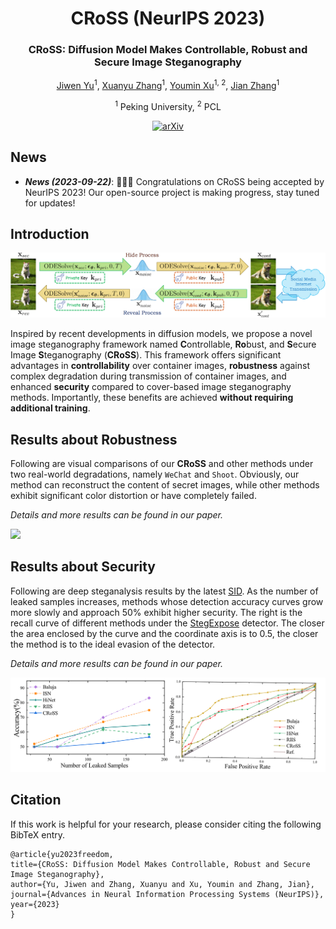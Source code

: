 <div align="center">
<h1>CRoSS (NeurIPS 2023)</h1>
<h3>CRoSS: Diffusion Model Makes Controllable, Robust and Secure Image Steganography</h3>

[Jiwen Yu](https://vvictoryuki.github.io/website/)<sup>1</sup>, [Xuanyu Zhang](https://villa.jianzhang.tech/people/xuanyu-zhang-%E5%BC%A0%E8%BD%A9%E5%AE%87/)<sup>1</sup>, [Youmin Xu](https://zirconium2159.github.io/)<sup>1, 2</sup>, [Jian Zhang](https://jianzhang.tech/)<sup>1</sup>

<sup>1</sup> Peking University, <sup>2</sup> PCL

[![arXiv](https://img.shields.io/badge/arXiv-<2305.16936>-<COLOR>.svg)](https://arxiv.org/abs/2305.16936)

</div>

## News

- **_News (2023-09-22)_**: 🎉🎉🎉 Congratulations on CRoSS being accepted by NeurIPS 2023! Our open-source project is making progress, stay tuned for updates!

## Introduction

![](./method-cross-v2_00.png)

Inspired by recent developments in diffusion models, we propose a novel image steganography framework named **C**ontrollable, **Ro**bust, and **S**ecure Image **S**teganography (**CRoSS**). This framework offers significant advantages in **controllability** over container images, **robustness** against complex degradation during transmission of container images, and enhanced **security** compared to cover-based image steganography methods. Importantly, these benefits are achieved **without requiring additional training**.

## Results about Robustness 

Following are visual comparisons of our **CRoSS** and other methods under two real-world degradations, namely `WeChat` and `Shoot`. Obviously, our method can reconstruct the content of secret images, while other methods exhibit significant color distortion or have completely failed. 

*Details and more results can be found in our paper.*

![](./robust_00.png)

## Results about Security 

Following are deep steganalysis results by the latest [SID](http://www.ws.binghamton.edu/fridrich/research/Scale-1.12.16.pdf). As the number of leaked samples increases, methods whose detection accuracy curves grow more slowly and approach $50\%$ exhibit higher security. The right is the recall curve of different methods under the [StegExpose](https://arxiv.org/pdf/1410.6656v1.pdf) detector. The closer the area enclosed by the curve and the coordinate axis is to 0.5, the closer the method is to the ideal evasion of the detector. 

*Details and more results can be found in our paper.*

![](./security.png)

## Citation

If this work is helpful for your research, please consider citing the following BibTeX entry.

```
@article{yu2023freedom,
title={CRoSS: Diffusion Model Makes Controllable, Robust and Secure Image Steganography},
author={Yu, Jiwen and Zhang, Xuanyu and Xu, Youmin and Zhang, Jian},
journal={Advances in Neural Information Processing Systems (NeurIPS)},
year={2023}
}
```
